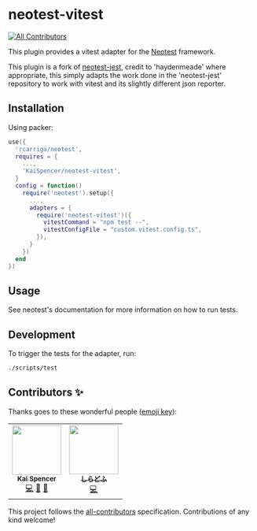 # neotest-vitest
<!-- ALL-CONTRIBUTORS-BADGE:START - Do not remove or modify this section -->
[![All Contributors](https://img.shields.io/badge/all_contributors-2-orange.svg?style=flat-square)](#contributors-)
<!-- ALL-CONTRIBUTORS-BADGE:END -->

This plugin provides a vitest adapter for the [Neotest](https://github.com/rcarriga/neotest) framework.

This plugin is a fork of [neotest-jest](https://github.com/haydenmeade/neotest-jest), credit to 'haydenmeade' where appropriate, this simply adapts the work done in the 'neotest-jest' repository to work with vitest and its slightly different json reporter.

## Installation

Using packer:

```lua
use({
  'rcarriga/neotest',
  requires = {
    ...,
    'KaiSpencer/neotest-vitest',
  }
  config = function()
    require('neotest').setup({
      ...,
      adapters = {
        require('neotest-vitest')({
          vitestCommand = "npm test --",
          vitestConfigFile = "custom.vitest.config.ts",
        }),
      }
    })
  end
})
```

## Usage

See neotest's documentation for more information on how to run tests.

## Development

To trigger the tests for the adapter, run:

```sh
./scripts/test
```

## Contributors ✨

Thanks goes to these wonderful people ([emoji key](https://allcontributors.org/docs/en/emoji-key)):

<!-- ALL-CONTRIBUTORS-LIST:START - Do not remove or modify this section -->
<!-- prettier-ignore-start -->
<!-- markdownlint-disable -->
<table>
  <tr>
      <td align="center"><a href="https://github.com/KaiSpencer"><img src="https://avatars.githubusercontent.com/u/51139521?v=4?s=100" width="100px;" alt=""/><br /><sub><b>Kai Spencer</b></sub></a><br /><a href="https://github.com/KaiSpencer/neotest-vitest/commits?author=KaiSpencer" title="Code">💻</a> <a href="#maintenance-KaiSpencer" title="Maintenance">🚧</a> <a href="https://github.com/KaiSpencer/neotest-vitest/commits?author=KaiSpencer" title="Documentation">📖</a></td>
    <td align="center"><a href="https://github.com/shiradofu"><img src="https://avatars.githubusercontent.com/u/43514606?v=4?s=100" width="100px;" alt=""/><br /><sub><b>しらどふ</b></sub></a><br /><a href="https://github.com/KaiSpencer/neotest-vitest/commits?author=shiradofu" title="Code">💻</a></td>
  </tr>
</table>

<!-- markdownlint-restore -->
<!-- prettier-ignore-end -->

<!-- ALL-CONTRIBUTORS-LIST:END -->

This project follows the [all-contributors](https://github.com/all-contributors/all-contributors) specification. Contributions of any kind welcome!

